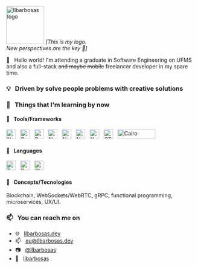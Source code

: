 <p align="left">
   <img src="https://i.ibb.co/6bbm5RQ/logo.png" alt="llbarbosas logo" border="0" width="100">
  <i>[This is my logo.<br/>New perspectives are the key 💭]</i>
</p>

👋 &nbsp; Hello world! I'm attending a graduate in Software Engineering on UFMS and also a full-stack ~~and maybe mobile~~ freelancer developer in my spare time.

### 💡 &nbsp; Driven by solve people problems with creative solutions

### 🌱 &nbsp; Things that I'm learning by now

#### 🔨 &nbsp; Tools/Frameworks
<img alt="NodeJS" height="25" width="25" src="https://unpkg.com/simple-icons@v3/icons/node-dot-js.svg" /> &nbsp; 
<img alt="Deno" height="25" width="25" src="https://unpkg.com/simple-icons@v3/icons/deno.svg" /> &nbsp; 
<img alt="React" height="25" width="25" src="https://unpkg.com/simple-icons@v3/icons/react.svg" /> &nbsp; 
<img alt="Next.js" height="25" width="25" src="https://unpkg.com/simple-icons@v3/icons/next-dot-js.svg" /> &nbsp; 
<img alt="NestJS" height="25" width="25" src="https://unpkg.com/simple-icons@v3/icons/nestjs.svg" /> &nbsp; 
<img alt="NativeScript" height="25" width="25" src="https://unpkg.com/simple-icons@v3/icons/nativescript.svg" /> &nbsp; 
<img alt="Yaw" height="25" width="25" src="https://gblobscdn.gitbook.com/spaces%2F-LpfNeXMBeQ7RG1kEzuH%2Favatar.png?alt=media" /> &nbsp; 
<img alt="GTK" height="25" width="25" src="https://www.gtk.org/assets/img/logo-gtk-sm.png" /> &nbsp; 
<img alt="Cairo" height="25" width="100" src="https://www.cairographics.org/cairo-banner.png" />

#### 👅 &nbsp; Languages
<img alt="Typescript" height="25" width="25" src="https://unpkg.com/simple-icons@v3/icons/typescript.svg" /> &nbsp; 
<img alt="Rust" height="25" width="25" src="https://unpkg.com/simple-icons@v3/icons/rust.svg" /> &nbsp; 
<img alt="Clojure" height="25" width="25" src="https://unpkg.com/simple-icons@v3/icons/clojure.svg" />

#### 💭 &nbsp; Concepts/Tecnologies
Blockchain, WebSockets/WebRTC, gRPC, functional programming, microservices, UX/UI.

### 📫 &nbsp; You can reach me on
- 🌐 &nbsp; [llbarbosas.dev](http://llbarbosas.dev)
- 📫 &nbsp; [eu@llbarbosas.dev](mailto:eu@llbarbosas.dev?subject=[GitHub]%20Hello%20there!)
- 📷 &nbsp; [@llbarbosas](http://instagram.com/llbarbosas)
- 🏢 &nbsp; [llbarbosas](https://www.linkedin.com/in/llbarbosas)
